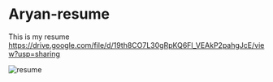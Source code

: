 # Aryan-resume
This is my resume
https://drive.google.com/file/d/19th8CO7L30gRpKQ6Fl_VEAkP2pahgJcE/view?usp=sharing

![resume](https://github.com/ARYAN-MISHRA1/Aryan-resume/assets/137288561/2ecd8054-6b5d-463c-b9d9-756de236f99f)
